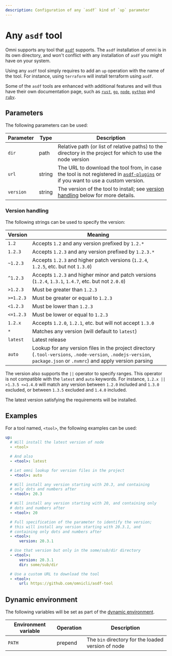 ```yaml
---
description: Configuration of any `asdf` kind of `up` parameter
---
```


# Any `asdf` tool

Omni supports any tool that [`asdf`](https://asdf-vm.com/) supports. The `asdf` installation of omni is in its own directory, and won't conflict with any installation of `asdf` you might have on your system.

Using any `asdf` tool simply requires to add an `up` operation with the name of the tool. For instance, using `terraform` will install terraform using `asdf`.

Some of the `asdf` tools are enhanced with additional features and will thus have their own documentation page, such as [`rust`](rust), [`go`](go), [`node`](node), [`python`](python) and [`ruby`](ruby).

## Parameters

The following parameters can be used:

| Parameter        | Type      | Description                                           |
|------------------|-----------|-------------------------------------------------------|
| `dir` | path | Relative path (or list of relative paths) to the directory in the project for which to use the node version |
| `url` | string | The URL to download the tool from, in case the tool is not registered in [`asdf-plugins`](https://github.com/asdf-vm/asdf-plugins) or if you want to use a custom version. |
| `version` | string | The version of the tool to install; see [version handling](#version-handling) below for more details. |

### Version handling

The following strings can be used to specify the version:

| Version | Meaning |
|---------|---------|
| `1.2`     | Accepts `1.2` and any version prefixed by `1.2.*` |
| `1.2.3`   | Accepts `1.2.3` and any version prefixed by `1.2.3.*` |
| `~1.2.3`  | Accepts `1.2.3` and higher patch versions (`1.2.4`, `1.2.5`, etc. but not `1.3.0`) |
| `^1.2.3`  | Accepts `1.2.3` and higher minor and patch versions (`1.2.4`, `1.3.1`, `1.4.7`, etc. but not `2.0.0`) |
| `>1.2.3`  | Must be greater than `1.2.3` |
| `>=1.2.3` | Must be greater or equal to `1.2.3` |
| `<1.2.3`  | Must be lower than `1.2.3` |
| `<=1.2.3` | Must be lower or equal to `1.2.3` |
| `1.2.x`   | Accepts `1.2.0`, `1.2.1`, etc. but will not accept `1.3.0` |
| `*`       | Matches any version (will default to `latest`) |
| `latest`  | Latest release |
| `auto`    | Lookup for any version files in the project directory (`.tool-versions`, `.node-version`, `.nodejs-version`, `package.json` or `.nvmrc`) and apply version parsing |

The version also supports the `||` operator to specify ranges. This operator is not compatible with the `latest` and `auto` keywords. For instance, `1.2.x || >1.3.5 <=1.4.0` will match any version between `1.2.0` included and `1.3.0` excluded, or between `1.3.5` excluded and `1.4.0` included.

The latest version satisfying the requirements will be installed.

## Examples

For a tool named, `<tool>`, the following examples can be used:

```yaml
up:
  # Will install the latest version of node
  - <tool>

  # And also
  - <tool>: latest

  # Let omni lookup for version files in the project
  - <tool>: auto

  # Will install any version starting with 20.3, and containing
  # only dots and numbers after
  - <tool>: 20.3

  # Will install any version starting with 20, and containing only
  # dots and numbers after
  - <tool>: 20

  # Full specification of the parameter to identify the version;
  # this will install any version starting with 20.3.1, and
  # containing only dots and numbers after
  - <tool>:
      version: 20.3.1

  # Use that version but only in the some/sub/dir directory
  - <tool>:
      version: 20.3.1
      dir: some/sub/dir

  # Use a custom URL to download the tool
  - <tool>:
      url: https://github.com/omnicli/asdf-tool
```

## Dynamic environment

The following variables will be set as part of the [dynamic environment](/reference/dynamic-environment).

| Environment variable | Operation | Description |
|----------------------|-----------|-------------|
| `PATH` | prepend | The `bin` directory for the loaded version of node |
